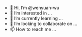 - 👋 Hi, I’m @wenyuan-wu
- 👀 I’m interested in ...
- 🌱 I’m currently learning ...
- 💞️ I’m looking to collaborate on ...
- 📫 How to reach me ...

<!---
wenyuan-wu/wenyuan-wu is a ✨ special ✨ repository because its `README.md` (this file) appears on your GitHub profile.
You can click the Preview link to take a look at your changes.
--->
